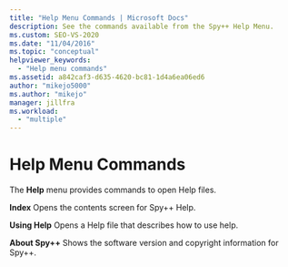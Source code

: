 ```yaml
---
title: "Help Menu Commands | Microsoft Docs"
description: See the commands available from the Spy++ Help Menu.
ms.custom: SEO-VS-2020
ms.date: "11/04/2016"
ms.topic: "conceptual"
helpviewer_keywords:
  - "Help menu commands"
ms.assetid: a842caf3-d635-4620-bc81-1d4a6ea06ed6
author: "mikejo5000"
ms.author: "mikejo"
manager: jillfra
ms.workload:
  - "multiple"
---
```

# Help Menu Commands
The **Help** menu provides commands to open Help files.

 **Index**
 Opens the contents screen for Spy++ Help.

 **Using Help**
 Opens a Help file that describes how to use help.

 **About Spy++**
 Shows the software version and copyright information for Spy++.